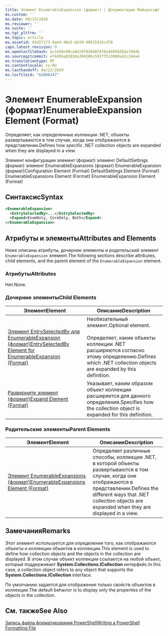 ```yaml
---
title: Элемент EnumerableExpansion (формат) | Документация Майкрософт
ms.custom: ''
ms.date: 09/13/2016
ms.reviewer: ''
ms.suite: ''
ms.tgt_pltfrm: ''
ms.topic: article
ms.assetid: 93d27173-9ae4-46e5-bb78-90525915cd70
caps.latest.revision: 9
ms.openlocfilehash: bc1e58c00ca8419f9204076f0a46050281e704db
ms.sourcegitcommit: e7445ba8203da304286c591ff513900ad1c244a4
ms.translationtype: MT
ms.contentlocale: ru-RU
ms.lasthandoff: 04/23/2019
ms.locfileid: "62066147"
---
```

# <a name="enumerableexpansion-element-format"></a><span data-ttu-id="a08d5-102">Элемент EnumerableExpansion (формат)</span><span class="sxs-lookup"><span data-stu-id="a08d5-102">EnumerableExpansion Element (Format)</span></span>

<span data-ttu-id="a08d5-103">Определяет, как определенные коллекции .NET, объекты развертываются в том случае, когда они отображаются в представлении.</span><span class="sxs-lookup"><span data-stu-id="a08d5-103">Defines how specific .NET collection objects are expanded when they are displayed in a view.</span></span>

<span data-ttu-id="a08d5-104">Элемент конфигурации элемент (формат) элемент DefaultSettings (формат) элемент EnumerableExpansions (формат) EnumerableExpansion (формат)</span><span class="sxs-lookup"><span data-stu-id="a08d5-104">Configuration Element (Format) DefaultSettings Element (Format) EnumerableExpansions Element (Format) EnumerableExpansion Element (Format)</span></span>

## <a name="syntax"></a><span data-ttu-id="a08d5-105">Синтаксис</span><span class="sxs-lookup"><span data-stu-id="a08d5-105">Syntax</span></span>

```xml
<EnumerableExpansion>
  <EntrySelectedBy>...</EntrySelectedBy>
  <Expand>EnumOnly, CoreOnly, Both</Expand>
</EnumerableExpansion>
```

## <a name="attributes-and-elements"></a><span data-ttu-id="a08d5-106">Атрибуты и элементы</span><span class="sxs-lookup"><span data-stu-id="a08d5-106">Attributes and Elements</span></span>

<span data-ttu-id="a08d5-107">Ниже описаны атрибуты, дочерние элементы и родительский элемент `EnumerableExpansion` элемент.</span><span class="sxs-lookup"><span data-stu-id="a08d5-107">The following sections describe attributes, child elements, and the parent element of the `EnumerableExpansion` element.</span></span>

### <a name="attributes"></a><span data-ttu-id="a08d5-108">Атрибуты</span><span class="sxs-lookup"><span data-stu-id="a08d5-108">Attributes</span></span>

<span data-ttu-id="a08d5-109">Нет.</span><span class="sxs-lookup"><span data-stu-id="a08d5-109">None.</span></span>

### <a name="child-elements"></a><span data-ttu-id="a08d5-110">Дочерние элементы</span><span class="sxs-lookup"><span data-stu-id="a08d5-110">Child Elements</span></span>

|<span data-ttu-id="a08d5-111">Элемент</span><span class="sxs-lookup"><span data-stu-id="a08d5-111">Element</span></span>|<span data-ttu-id="a08d5-112">Описание</span><span class="sxs-lookup"><span data-stu-id="a08d5-112">Description</span></span>|
|-------------|-----------------|
|[<span data-ttu-id="a08d5-113">Элемент EntrySelectedBy для EnumerableExpansion (формат)</span><span class="sxs-lookup"><span data-stu-id="a08d5-113">EntrySelectedBy Element for EnumerableExpansion (Format)</span></span>](./entryselectedby-element-for-enumerableexpansion-format.md)|<span data-ttu-id="a08d5-114">Необязательный элемент.</span><span class="sxs-lookup"><span data-stu-id="a08d5-114">Optional element.</span></span><br /><br /> <span data-ttu-id="a08d5-115">Определяет, какие объекты коллекции .NET расширяются согласно этому определению.</span><span class="sxs-lookup"><span data-stu-id="a08d5-115">Defines which .NET collection objects are expanded by this definition.</span></span>|
|[<span data-ttu-id="a08d5-116">Разверните элемент (формат)</span><span class="sxs-lookup"><span data-stu-id="a08d5-116">Expand Element (Format)</span></span>](./expand-element-format.md)|<span data-ttu-id="a08d5-117">Указывает, каким образом объект коллекции расширяется для данного определения.</span><span class="sxs-lookup"><span data-stu-id="a08d5-117">Specifies how the collection object is expanded for this definition.</span></span>|

### <a name="parent-elements"></a><span data-ttu-id="a08d5-118">Родительские элементы</span><span class="sxs-lookup"><span data-stu-id="a08d5-118">Parent Elements</span></span>

|<span data-ttu-id="a08d5-119">Элемент</span><span class="sxs-lookup"><span data-stu-id="a08d5-119">Element</span></span>|<span data-ttu-id="a08d5-120">Описание</span><span class="sxs-lookup"><span data-stu-id="a08d5-120">Description</span></span>|
|-------------|-----------------|
|[<span data-ttu-id="a08d5-121">Элемент EnumerableExpansions (формат)</span><span class="sxs-lookup"><span data-stu-id="a08d5-121">EnumerableExpansions Element (Format)</span></span>](./enumerableexpansions-element-format.md)|<span data-ttu-id="a08d5-122">Определяет различные способы, коллекции .NET, в которой объекты развертываются в том случае, когда они отображаются в представлении.</span><span class="sxs-lookup"><span data-stu-id="a08d5-122">Defines the different ways that .NET collection objects are expanded when they are displayed in a view.</span></span>|

## <a name="remarks"></a><span data-ttu-id="a08d5-123">Замечания</span><span class="sxs-lookup"><span data-stu-id="a08d5-123">Remarks</span></span>

<span data-ttu-id="a08d5-124">Этот элемент используется для определения того, как отображаются объекты и коллекции объектов в коллекции.</span><span class="sxs-lookup"><span data-stu-id="a08d5-124">This element is used to define how collection objects and the objects in the collection are displayed.</span></span> <span data-ttu-id="a08d5-125">В этом случае объект коллекции ссылается на любой объект, который поддерживает **System.Collections.ICollection** интерфейс.</span><span class="sxs-lookup"><span data-stu-id="a08d5-125">In this case, a collection object refers to any object that supports the  **System.Collections.ICollection** interface.</span></span>

<span data-ttu-id="a08d5-126">По умолчанию задается для отображения только свойств объектов в коллекции.</span><span class="sxs-lookup"><span data-stu-id="a08d5-126">The default behavior is to display only the properties of the objects in the collection.</span></span>

## <a name="see-also"></a><span data-ttu-id="a08d5-127">См. также</span><span class="sxs-lookup"><span data-stu-id="a08d5-127">See Also</span></span>

[<span data-ttu-id="a08d5-128">Запись файла форматирования PowerShell</span><span class="sxs-lookup"><span data-stu-id="a08d5-128">Writing a PowerShell Formatting File</span></span>](./writing-a-powershell-formatting-file.md)
